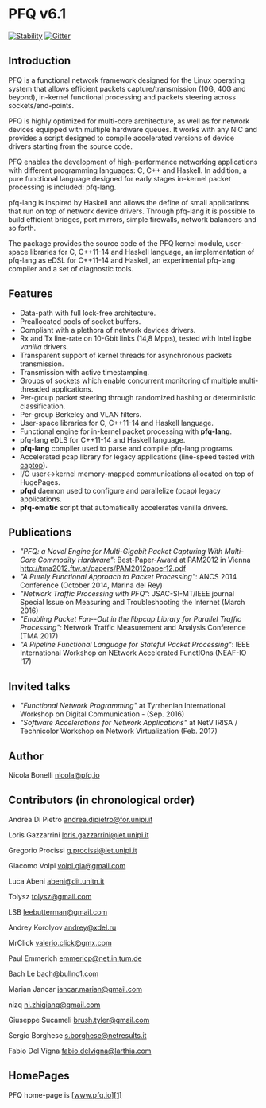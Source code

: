 PFQ v6.1 
========

[![Stability](https://img.shields.io/badge/stability-experimental-red.svg)](http://github.com/badges/stability-badges)
[![Gitter](https://badges.gitter.im/PFQ/pfq.svg)](https://gitter.im/PFQ/pfq?utm_source=badge&utm_medium=badge&utm_campaign=pr-badge)

Introduction
------------

PFQ is a functional network framework designed for the Linux operating system 
that allows efficient packets capture/transmission (10G, 40G and beyond), in-kernel
functional processing and packets steering across sockets/end-points.

PFQ is highly optimized for multi-core architecture, as well as for network devices 
equipped with multiple hardware queues. It works with any NIC and provides a script 
designed to compile accelerated versions of device drivers starting from the source 
code.

PFQ enables the development of high-performance networking applications with 
different programming languages: C, C++ and Haskell. In addition, a pure functional 
language designed for early stages in-kernel packet processing is included: pfq-lang.

pfq-lang is inspired by Haskell and allows the define of small applications that run
on top of network device drivers. Through pfq-lang it is possible to build efficient
bridges, port mirrors, simple firewalls, network balancers and so forth.

The package provides the source code of the PFQ kernel module, user-space libraries for C, 
C++11-14 and Haskell language, an implementation of pfq-lang as eDSL for C++11-14 and
Haskell, an experimental pfq-lang compiler and a set of diagnostic tools.


Features
--------

* Data-path with full lock-free architecture.
* Preallocated pools of socket buffers.
* Compliant with a plethora of network devices drivers.
* Rx and Tx line-rate on 10-Gbit links (14,8 Mpps), tested with Intel ixgbe _vanilla_ drivers.
* Transparent support of kernel threads for asynchronous packets transmission.
* Transmission with active timestamping.
* Groups of sockets which enable concurrent monitoring of multiple multi-threaded applications.
* Per-group packet steering through randomized hashing or deterministic classification.
* Per-group Berkeley and VLAN filters.
* User-space libraries for C, C++11-14 and Haskell language.
* Functional engine for in-kernel packet processing with **pfq-lang**.
* pfq-lang eDLS for C++11-14 and Haskell language.
* **pfq-lang** compiler used to parse and compile pfq-lang programs.
* Accelerated pcap library for legacy applications (line-speed tested with [captop][2]).
* I/O user<->kernel memory-mapped communications allocated on top of HugePages.
* **pfqd** daemon used to configure and parallelize (pcap) legacy applications.
* **pfq-omatic** script that automatically accelerates vanilla drivers.


Publications
------------

* _"PFQ: a Novel Engine for Multi-Gigabit Packet Capturing With Multi-Core Commodity Hardware"_: Best-Paper-Award at PAM2012 in Vienna http://tma2012.ftw.at/papers/PAM2012paper12.pdf
* _"A Purely Functional Approach to Packet Processing"_: ANCS 2014 Conference (October 2014, Marina del Rey) 
* _"Network Traffic Processing with PFQ"_: JSAC-SI-MT/IEEE journal Special Issue on Measuring and Troubleshooting the Internet (March 2016) 
* _"Enabling Packet Fan--Out in the libpcap Library for Parallel Traffic Processing"_: Network Traffic Measurement and Analysis Conference (TMA 2017)
* _"A Pipeline Functional Language for Stateful Packet Processing"_: IEEE International Workshop on NEtwork Accelerated FunctIOns (NEAF-IO '17)

Invited talks
-------------

* _"Functional Network Programming"_ at Tyrrhenian International Workshop on Digital Communication - (Sep. 2016)
* _"Software Accelerations for Network Applications"_ at NetV IRISA / Technicolor Workshop on Network Virtualization (Feb. 2017)

Author
------

Nicola Bonelli <nicola@pfq.io>  


Contributors (in chronological order)
-------------------------------------

Andrea Di Pietro <andrea.dipietro@for.unipi.it>  

Loris Gazzarrini <loris.gazzarrini@iet.unipi.it>  

Gregorio Procissi <g.procissi@iet.unipi.it>

Giacomo Volpi <volpi.gia@gmail.com>

Luca Abeni <abeni@dit.unitn.it>

Tolysz <tolysz@gmail.com>

LSB <leebutterman@gmail.com>

Andrey Korolyov <andrey@xdel.ru>

MrClick <valerio.click@gmx.com>

Paul Emmerich <emmericp@net.in.tum.de>

Bach Le <bach@bullno1.com>

Marian Jancar <jancar.marian@gmail.com>

nizq <ni.zhiqiang@gmail.com>

Giuseppe Sucameli <brush.tyler@gmail.com>

Sergio Borghese <s.borghese@netresults.it>

Fabio Del Vigna <fabio.delvigna@larthia.com>


HomePages
---------

PFQ home-page is [www.pfq.io][1]


[1]: http://www.pfq.io
[2]: https://github.com/awgn/captop
